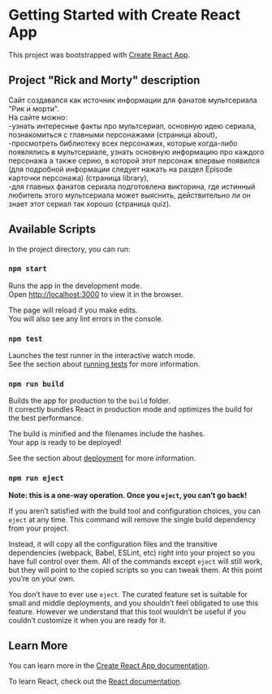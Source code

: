 # Getting Started with Create React App

This project was bootstrapped with [Create React App](https://github.com/facebook/create-react-app).

## Project "Rick and Morty" description
Сайт создавался как источник информации для фанатов мультсериала "Рик и морти". \
На сайте можно:\
-узнать интересные факты про мультсериал, основную идею сериала, познакомиться с главными персонажами (страница about), \
-просмотреть библиотеку всех персонажих, которые когда-либо появлялись в мультсериале, узнать основную информацию про каждого персонажа а также серию, в которой этот персонаж впервые появился (для подробной информации следует нажать на раздел Episode карточки персонажа) (страница library),\
-для главных фанатов сериала подготовлена викторина, где истинный любитель этого мультсериала может выяснить, действительно ли он знает этот сериал так хорошо (страница quiz).



## Available Scripts

In the project directory, you can run:

### `npm start`

Runs the app in the development mode.\
Open [http://localhost:3000](http://localhost:3000) to view it in the browser.

The page will reload if you make edits.\
You will also see any lint errors in the console.

### `npm test`

Launches the test runner in the interactive watch mode.\
See the section about [running tests](https://facebook.github.io/create-react-app/docs/running-tests) for more information.

### `npm run build`

Builds the app for production to the `build` folder.\
It correctly bundles React in production mode and optimizes the build for the best performance.

The build is minified and the filenames include the hashes.\
Your app is ready to be deployed!

See the section about [deployment](https://facebook.github.io/create-react-app/docs/deployment) for more information.

### `npm run eject`

**Note: this is a one-way operation. Once you `eject`, you can’t go back!**

If you aren’t satisfied with the build tool and configuration choices, you can `eject` at any time. This command will remove the single build dependency from your project.

Instead, it will copy all the configuration files and the transitive dependencies (webpack, Babel, ESLint, etc) right into your project so you have full control over them. All of the commands except `eject` will still work, but they will point to the copied scripts so you can tweak them. At this point you’re on your own.

You don’t have to ever use `eject`. The curated feature set is suitable for small and middle deployments, and you shouldn’t feel obligated to use this feature. However we understand that this tool wouldn’t be useful if you couldn’t customize it when you are ready for it.

## Learn More

You can learn more in the [Create React App documentation](https://facebook.github.io/create-react-app/docs/getting-started).

To learn React, check out the [React documentation](https://reactjs.org/).

